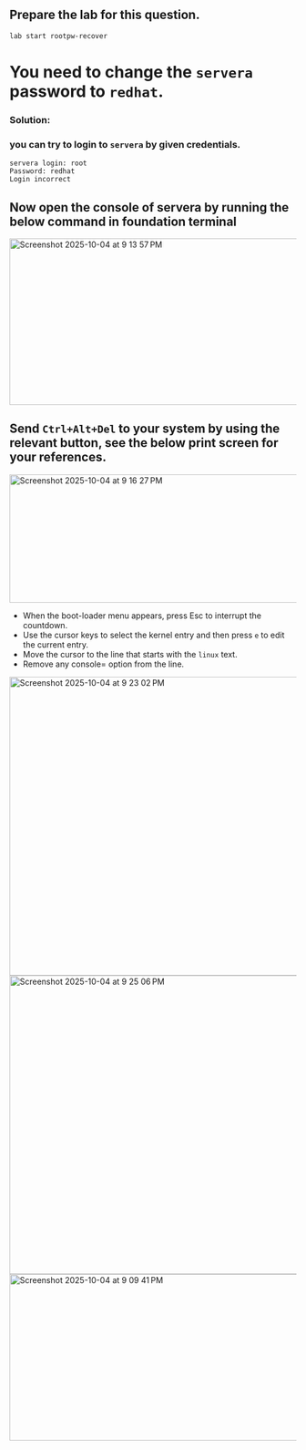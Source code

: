 ## Prepare the lab for this question.
```
lab start rootpw-recover
```

# You need to change the `servera` password to `redhat`.

### Solution:

### you can try to login to `servera` by given credentials. 
```
servera login: root
Password: redhat
Login incorrect
```

## Now open the console of servera by running the below command in foundation terminal

<img width="1188" height="292" alt="Screenshot 2025-10-04 at 9 13 57 PM" src="https://github.com/user-attachments/assets/010daf87-5e60-40e7-bc5b-cba102dc612e" />


## Send `Ctrl+Alt+Del` to your system by using the relevant button, see the below print screen for your references.

<img width="1476" height="225" alt="Screenshot 2025-10-04 at 9 16 27 PM" src="https://github.com/user-attachments/assets/0f0eb51c-8f2d-4be3-927b-84548eab3832" />


- When the boot-loader menu appears, press Esc to interrupt the countdown.
- Use the cursor keys to select the kernel entry and then press `e` to edit the current entry.
- Move the cursor to the line that starts with the `linux` text.
- Remove any console= option from the line.

<img width="783" height="524" alt="Screenshot 2025-10-04 at 9 23 02 PM" src="https://github.com/user-attachments/assets/b5ff5287-4970-48f6-bd70-5d3413b48c62" />




<img width="783" height="524" alt="Screenshot 2025-10-04 at 9 25 06 PM" src="https://github.com/user-attachments/assets/524fe092-afaf-4e3e-b86a-a2ba0e8e2425" />


<img width="895" height="292" alt="Screenshot 2025-10-04 at 9 09 41 PM" src="https://github.com/user-attachments/assets/00d800dc-35e9-4449-a7a0-308ca8e4358b" />
